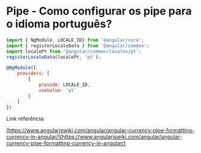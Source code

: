 # Pipe - Como configurar os pipe para o idioma português?

```javascript
import { NgModule, LOCALE_ID} from '@angular/core';
import { registerLocaleData } from '@angular/common';
import localePt from '@angular/common/locales/pt';
registerLocaleData(localePt, 'pt');

@NgModule({
    providers: [
        {
            provide: LOCALE_ID,
            useValue: 'pt'
        }
    ]
})
```

Link referência: 

[https://www.angularjswiki.com/angular/angular-currency-pipe-formatting-currency-in-angular/](https://www.angularjswiki.com/angular/angular-currency-pipe-formatting-currency-in-angular/)